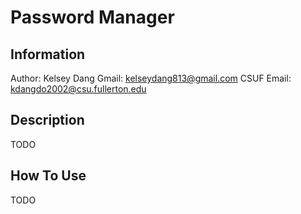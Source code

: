 # Password Manager

## Information
Author: Kelsey Dang
Gmail: kelseydang813@gmail.com
CSUF Email: kdangdo2002@csu.fullerton.edu

## Description
TODO

## How To Use
TODO

